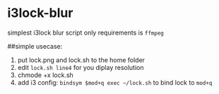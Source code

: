 # i3lock-blur

simplest i3lock blur script only requirements is `ffmpeg`

##simple usecase:

1. put lock.png and lock.sh to the home folder
2. edit `lock.sh line4` for you diplay resolution
3. chmode +x lock.sh
4. add i3 config: `bindsym $mod+q exec ~/lock.sh` to bind lock to `mod+q`
